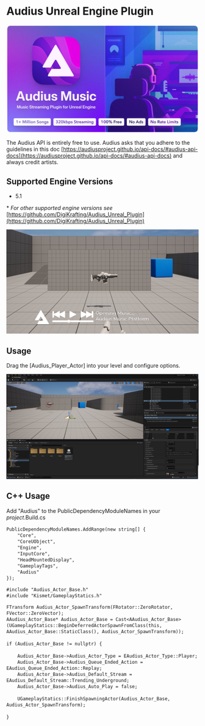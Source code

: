 # Audius Unreal Engine Plugin
![banner.png](https://github.com/DigiKrafting/Audius_Unreal_Plugin/raw/main/screenshots/banner.png)

The Audius API is entirely free to use. Audius asks that you adhere to the guidelines in this doc [https://audiusproject.github.io/api-docs/#audius-api-docs](https://audiusproject.github.io/api-docs/#audius-api-docs) and always credit artists.

## Supported Engine Versions

* 5.1

\* *For other supported engine versions see* [https://github.com/DigiKrafting/Audius_Unreal_Plugin](https://github.com/DigiKrafting/Audius_Unreal_Plugin)

![main.png](https://github.com/DigiKrafting/Audius_Unreal_Plugin/raw/main/screenshots/main.png)

## Usage

Drag the [Audius_Player_Actor] into your level and configure options.

![actor.png](https://github.com/DigiKrafting/Audius_Unreal_Plugin/raw/main/screenshots/actor.png)

## C++ Usage

Add "Audius" to the PublicDependencyModuleNames in your *project*.Build.cs

```
PublicDependencyModuleNames.AddRange(new string[] {
    "Core",
    "CoreUObject",
    "Engine",
    "InputCore",
    "HeadMountedDisplay",
    "GameplayTags",
    "Audius"
});
```

```
#include "Audius_Actor_Base.h"
#include "Kismet/GameplayStatics.h" 
```

```
FTransform Audius_Actor_SpawnTransform(FRotator::ZeroRotator, FVector::ZeroVector);
AAudius_Actor_Base* Audius_Actor_Base = Cast<AAudius_Actor_Base>(UGameplayStatics::BeginDeferredActorSpawnFromClass(this, AAudius_Actor_Base::StaticClass(), Audius_Actor_SpawnTransform));

if (Audius_Actor_Base != nullptr) {
	
	Audius_Actor_Base->Audius_Actor_Type = EAudius_Actor_Type::Player;
	Audius_Actor_Base->Audius_Queue_Ended_Action = EAudius_Queue_Ended_Action::Replay;
	Audius_Actor_Base->Audius_Default_Stream = EAudius_Default_Stream::Trending_Underground;
	Audius_Actor_Base->Audius_Auto_Play = false;
	
	UGameplayStatics::FinishSpawningActor(Audius_Actor_Base, Audius_Actor_SpawnTransform);
	
}
```


